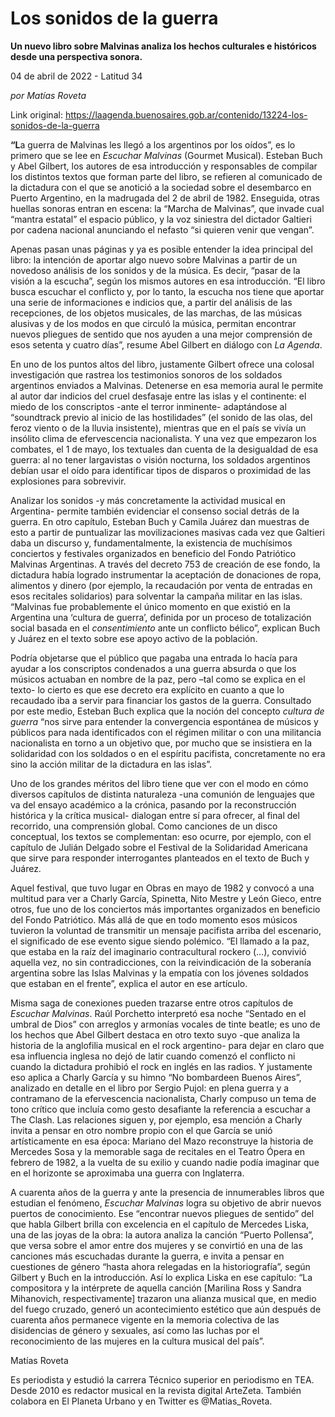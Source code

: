 # Los sonidos de la guerra

**Un nuevo libro sobre Malvinas analiza los hechos culturales e históricos desde una perspectiva sonora.**

04 de abril de 2022 - Latitud 34

_por Matías Roveta_

Link original: https://laagenda.buenosaires.gob.ar/contenido/13224-los-sonidos-de-la-guerra



**“L**a guerra de Malvinas les llegó a los argentinos por los oídos”, es lo primero que se lee en *Escuchar Malvinas* (Gourmet Musical). Esteban Buch y Abel Gilbert, los autores de esa introducción y responsables de compilar los distintos textos que forman parte del libro, se refieren al comunicado de la dictadura con el que se anotició a la sociedad sobre el desembarco en Puerto Argentino, en la madrugada del 2 de abril de 1982. Enseguida, otras huellas sonoras entran en escena: la “Marcha de Malvinas”, que invade cual “mantra estatal” el espacio público, y la voz siniestra del dictador Galtieri por cadena nacional anunciando el nefasto “si quieren venir que vengan”.




Apenas pasan unas páginas y ya es posible entender la idea principal del libro: la intención de aportar algo nuevo sobre Malvinas a partir de un novedoso análisis de los sonidos y de la música. Es decir, “pasar de la visión a la escucha”, según los mismos autores en esa introducción. “El libro busca escuchar el conflicto y, por lo tanto, la escucha nos tiene que aportar una serie de informaciones e indicios que, a partir del análisis de las recepciones, de los objetos musicales, de las marchas, de las músicas alusivas y de los modos en que circuló la música, permitan encontrar nuevos pliegues de sentido que nos ayuden a una mejor comprensión de esos setenta y cuatro días”, resume Abel Gilbert en diálogo con *La Agenda*.




En uno de los puntos altos del libro, justamente Gilbert ofrece una colosal investigación que rastrea los testimonios sonoros de los soldados argentinos enviados a Malvinas. Detenerse en esa memoria aural le permite al autor dar indicios del cruel desfasaje entre las islas y el continente: el miedo de los conscriptos -ante el terror inminente- adaptándose al “soundtrack previo al inicio de las hostilidades” (el sonido de las olas, del feroz viento o de la lluvia insistente), mientras que en el país se vivía un insólito clima de efervescencia nacionalista. Y una vez que empezaron los combates, el 1 de mayo, los textuales dan cuenta de la desigualdad de esa guerra: al no tener largavistas o visión nocturna, los soldados argentinos debían usar el oído para identificar tipos de disparos o proximidad de las explosiones para sobrevivir.




Analizar los sonidos -y más concretamente la actividad musical en Argentina- permite también evidenciar el consenso social detrás de la guerra. En otro capítulo, Esteban Buch y Camila Juárez dan muestras de esto a partir de puntualizar las movilizaciones masivas cada vez que Galtieri daba un discurso y, fundamentalmente, la existencia de muchísimos conciertos y festivales organizados en beneficio del Fondo Patriótico Malvinas Argentinas. A través del decreto 753 de creación de ese fondo, la dictadura había logrado instrumentar la aceptación de donaciones de ropa, alimentos y dinero (por ejemplo, la recaudación por venta de entradas en esos recitales solidarios) para solventar la campaña militar en las islas. “Malvinas fue probablemente el único momento en que existió en la Argentina una ‘cultura de guerra’, definida por un proceso de totalización social basada en el *consentimiento* ante un conflicto bélico”, explican Buch y Juárez en el texto sobre ese apoyo activo de la población.




Podría objetarse que el público que pagaba una entrada lo hacía para ayudar a los conscriptos condenados a una guerra absurda o que los músicos actuaban en nombre de la paz, pero –tal como se explica en el texto- lo cierto es que ese decreto era explícito en cuanto a que lo recaudado iba a servir para financiar los gastos de la guerra. Consultado por este medio, Esteban Buch explica que la noción del concepto *cultura de guerra* “nos sirve para entender la convergencia espontánea de músicos y públicos para nada identificados con el régimen militar o con una militancia nacionalista en torno a un objetivo que, por mucho que se insistiera en la solidaridad con los soldados o en el espíritu pacifista, concretamente no era sino la acción militar de la dictadura en las islas”.




Uno de los grandes méritos del libro tiene que ver con el modo en cómo diversos capítulos de distinta naturaleza -una comunión de lenguajes que va del ensayo académico a la crónica, pasando por la reconstrucción histórica y la crítica musical- dialogan entre sí para ofrecer, al final del recorrido, una comprensión global. Como canciones de un disco conceptual, los textos se complementan: eso ocurre, por ejemplo, con el capítulo de Julián Delgado sobre el Festival de la Solidaridad Americana que sirve para responder interrogantes planteados en el texto de Buch y Juárez.




Aquel festival, que tuvo lugar en Obras en mayo de 1982 y convocó a una multitud para ver a Charly García, Spinetta, Nito Mestre y León Gieco, entre otros, fue uno de los conciertos más importantes organizados en beneficio del Fondo Patriótico. Más allá de que en todo momento esos músicos tuvieron la voluntad de transmitir un mensaje pacifista arriba del escenario, el significado de ese evento sigue siendo polémico. “El llamado a la paz, que estaba en la raíz del imaginario contracultural rockero (…), convivió aquella vez, no sin contradicciones, con la reivindicación de la soberanía argentina sobre las Islas Malvinas y la empatía con los jóvenes soldados que estaban en el frente”, explica el autor en ese artículo.




Misma saga de conexiones pueden trazarse entre otros capítulos de *Escuchar Malvinas*. Raúl Porchetto interpretó esa noche “Sentado en el umbral de Dios” con arreglos y armonías vocales de tinte beatle; es uno de los hechos que Abel Gilbert destaca en otro texto suyo -que analiza la historia de la anglofilia musical en el rock argentino- para dejar en claro que esa influencia inglesa no dejó de latir cuando comenzó el conflicto ni cuando la dictadura prohibió el rock en inglés en las radios. Y justamente eso aplica a Charly García y su himno “No bombardeen Buenos Aires”, analizado en detalle en el libro por Sergio Pujol: en plena guerra y a contramano de la efervescencia nacionalista, Charly compuso un tema de tono crítico que incluía como gesto desafiante la referencia a escuchar a The Clash. Las relaciones siguen y, por ejemplo, esa mención a Charly invita a pensar en otro nombre propio con el que García se unió artísticamente en esa época: Mariano del Mazo reconstruye la historia de Mercedes Sosa y la memorable saga de recitales en el Teatro Ópera en febrero de 1982, a la vuelta de su exilio y cuando nadie podía imaginar que en el horizonte se aproximaba una guerra con Inglaterra.




A cuarenta años de la guerra y ante la presencia de innumerables libros que estudian el fenómeno, *Escuchar Malvinas* logra su objetivo de abrir nuevos puertos de conocimiento. Ese “encontrar nuevos pliegues de sentido” del que habla Gilbert brilla con excelencia en el capítulo de Mercedes Liska, una de las joyas de la obra: la autora analiza la canción “Puerto Pollensa”, que versa sobre el amor entre dos mujeres y se convirtió en una de las canciones más escuchadas durante la guerra, e invita a pensar en cuestiones de género “hasta ahora relegadas en la historiografía”, según Gilbert y Buch en la introducción. Así lo explica Liska en ese capítulo: “La compositora y la intérprete de aquella canción [Marilina Ross y Sandra Mihanovich, respectivamente] trazaron una alianza musical que, en medio del fuego cruzado, generó un acontecimiento estético que aún después de cuarenta años permanece vigente en la memoria colectiva de las disidencias de género y sexuales, así como las luchas por el reconocimiento de las mujeres en la cultura musical del país”.




Matías Roveta




Es periodista y estudió la carrera Técnico superior en periodismo en TEA. Desde 2010 es redactor musical en la revista digital ArteZeta. También colabora en El Planeta Urbano y en Twitter es @Matias\_Roveta.




